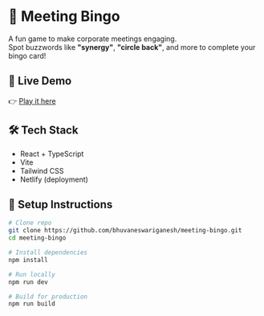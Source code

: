 # 🎉 Meeting Bingo

A fun game to make corporate meetings engaging.  
Spot buzzwords like **"synergy"**, **"circle back"**, and more to complete your bingo card!

## 🚀 Live Demo
👉 [Play it here](https://68b2b5953ff74e26807f01be--effulgent-youtiao-ae597f.netlify.app/)

## 🛠️ Tech Stack
- React + TypeScript
- Vite
- Tailwind CSS
- Netlify (deployment)

## 📂 Setup Instructions

```bash
# Clone repo
git clone https://github.com/bhuvaneswariganesh/meeting-bingo.git
cd meeting-bingo

# Install dependencies
npm install

# Run locally
npm run dev

# Build for production
npm run build
